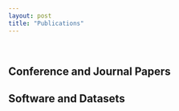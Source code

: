 ```yaml
---
layout: post
title: "Publications"
---
```


<br>

## Conference and Journal Papers

<script src="https://bibbase.org/show?bib=https://ramonpereira.github.io/publications/ramon-publications.bib&jsonp=1"></script>

## Software and Datasets

<script src="https://bibbase.org/show?bib=https://ramonpereira.github.io/publications/ramon-softwares-datasets.bib&jsonp=1"></script>
